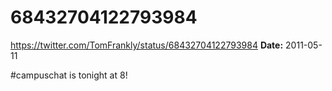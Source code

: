# 68432704122793984
https://twitter.com/TomFrankly/status/68432704122793984
**Date:** 2011-05-11

#campuschat is tonight at 8!
